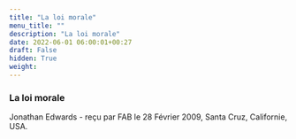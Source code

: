 ```yaml
---
title: "La loi morale"
menu_title: ""
description: "La loi morale"
date: 2022-06-01 06:00:01+00:27
draft: False
hidden: True
weight:
---
```

### La loi morale

Jonathan Edwards - reçu par FAB le 28 Février 2009, Santa Cruz, Californie, USA.



